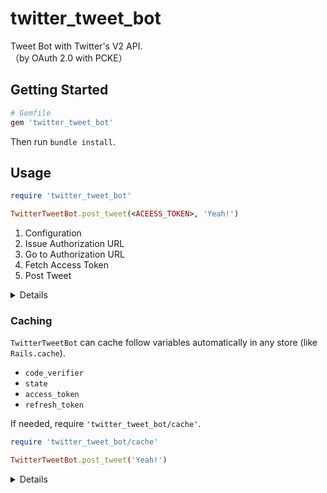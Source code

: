 # twitter_tweet_bot
Tweet Bot with Twitter's V2 API.<br/>
（by OAuth 2.0 with PCKE）

## Getting Started

```rb
# Gemfile
gem 'twitter_tweet_bot'
```

Then run `bundle install`.

## Usage

```rb
require 'twitter_tweet_bot'

TwitterTweetBot.post_tweet(<ACEESS_TOKEN>, 'Yeah!')
```

1. Configuration
2. Issue Authorization URL
3. Go to Authorization URL
4. Fetch Access Token
5. Post Tweet

<details>

<summary>Details</summary>

#### Step1. Configuration

```rb
require 'twitter_tweet_bot'

TwitterTweetBot.configure do |config|
  # Twitter's Bot Name (any)
  config.name = 'iambot'
  # Twitter's Client ID
  config.client_id = '*****'
  # Twitter's Client Secret
  config.client_secret = '*****'
  # Redirect URL After Authorization
  config.redirect_uri = 'https://example.com/twitter/callback'
  # Twitter's App Scopes with OAuth 2.0
  config.scopes = %w[tweet.read tweet.write users.read offline.access]
end
```

#### Step2. Issue an authorization url

```rb
authorization = TwitterTweetBot.authorize
# =>
#  #<TwitterTweetBot::Entity::Authorization
#   @code_verifier="*****",
#   @state="***",
#   @url="https://twitter.com/i/oauth2/authorize?response_type=code&redirect_uri=<YOUR_REDIRECT_URI>&client_id=<YOUR_CLIENT_ID>&scope=<SCOPES>&code_challenge=*****&code_challenge_method=S256&state=***">
```

#### Step3. Redirect (or Go) to `authorization.url`

And smash `"Authorize app"`.

If authorized, redirected to your `config.redirect_uri`.<br/>
Check **CODE** in Twitter's response.

```
e.g. https://example.com/twitter/callback?state=***&code=*****
```

#### Step4. Fetch an access token

```rb
token = TwitterTweetBot.fetch_token('<CODE>', authorization.code_verifier)
# =>
#  #<TwitterTweetBot::Entity::Token
#   @access_token="<YOUR_ACCESS_TOKEN>",
#   @expires_in=7200,
#   @refresh_token="<YOUR_REFRESH_TOKEN>",
#   @scope="tweet.write users.read tweet.read offline.access",
#   @token_type="bearer">
```

#### Step5. Post a tweet

```rb
TwitterTweetBot.post_tweet(token.access_token, 'Yeah!')
# =>
#  #<TwitterTweetBot::Entity::Tweet
#   @edit_history_tweet_ids=["0123456789"],
#   @id="0123456789",
#   @text="Yeah!">
```

#### Ex. Refresh an access token (required `'offline.access'` in scopes)

```rb
TwitterTweetBot.refresh_token(token.refresh_token)
```
</details>

### Caching

`TwitterTweetBot` can cache follow variables automatically in any store (like `Rails.cache`).

- `code_verifier`
- `state`
- `access_token`
- `refresh_token`

If needed, require `'twitter_tweet_bot/cache'`.

```rb
require 'twitter_tweet_bot/cache'

TwitterTweetBot.post_tweet('Yeah!')
```

<details>

<summary>Details</summary>

#### Step1. Configuration

```rb
require 'twitter_tweet_bot/cache'

TwitterTweetBot.configure do |config|
  # ...

  # Any Cache Store (required `#write(key, value)` and `#read(key)` implementation).
  config.cache_provider = ActiveSupport::Cache.lookup_store(:file_store, '../tmp/cache')
end
```

#### Step2. Issue an authorization url

```rb
# `code_verifier` and `state` will be cached.
TwitterTweetBot.authorize
```

#### Step3. Fetch an access token


```rb
# `access_token` and `refresh_token` will be cached.
TwitterTweetBot.fetch_token('<CODE>')
```

Don't need to pass `code_verifier`.<br/>
(resolved from cache)

#### Step4. Post a tweet

```rb
TwitterTweetBot.post_tweet('Yeah!')
```

Don't need to pass `access_token`.<br/>
(resolved from cache)

#### Ex. Check a cache

```rb
TwitterTweetBot.client.cache.read
# =>
#  { :code_verifier=>"*****", :state=>"***", :access_token=>"*****", :refresh_token=>"*****" }
```
</details>
